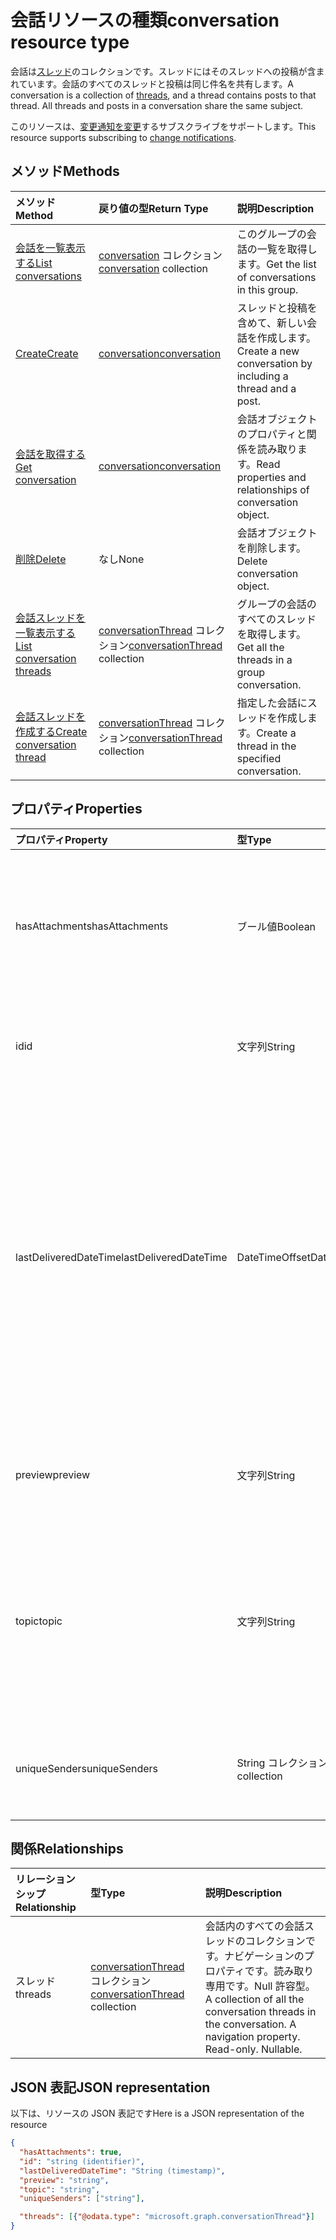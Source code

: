 # <a name="conversation-resource-type"></a><span data-ttu-id="24732-101">会話リソースの種類</span><span class="sxs-lookup"><span data-stu-id="24732-101">conversation resource type</span></span>

<span data-ttu-id="24732-p101">会話は[スレッド](conversationthread.md)のコレクションです。スレッドにはそのスレッドへの投稿が含まれています。会話のすべてのスレッドと投稿は同じ件名を共有します。</span><span class="sxs-lookup"><span data-stu-id="24732-p101">A conversation is a collection of [threads](conversationthread.md), and a thread contains posts to that thread. All threads and posts in a conversation share the same subject.</span></span>

<span data-ttu-id="24732-104">このリソースは、[変更通知を変更](../../../concepts/webhooks.md)するサブスクライブをサポートします。</span><span class="sxs-lookup"><span data-stu-id="24732-104">This resource supports subscribing to [change notifications](../../../concepts/webhooks.md).</span></span>

## <a name="methods"></a><span data-ttu-id="24732-105">メソッド</span><span class="sxs-lookup"><span data-stu-id="24732-105">Methods</span></span>

| <span data-ttu-id="24732-106">メソッド</span><span class="sxs-lookup"><span data-stu-id="24732-106">Method</span></span>       | <span data-ttu-id="24732-107">戻り値の型</span><span class="sxs-lookup"><span data-stu-id="24732-107">Return Type</span></span>  |<span data-ttu-id="24732-108">説明</span><span class="sxs-lookup"><span data-stu-id="24732-108">Description</span></span>|
|:---------------|:--------|:----------|
|[<span data-ttu-id="24732-109">会話を一覧表示する</span><span class="sxs-lookup"><span data-stu-id="24732-109">List conversations</span></span>](../api/group_list_conversations.md) | <span data-ttu-id="24732-110">[conversation](conversation.md) コレクション</span><span class="sxs-lookup"><span data-stu-id="24732-110">[conversation](conversation.md) collection</span></span> |<span data-ttu-id="24732-111">このグループの会話の一覧を取得します。</span><span class="sxs-lookup"><span data-stu-id="24732-111">Get the list of conversations in this group.</span></span>|
|[<span data-ttu-id="24732-112">Create</span><span class="sxs-lookup"><span data-stu-id="24732-112">Create</span></span>](../api/group_post_conversations.md) |[<span data-ttu-id="24732-113">conversation</span><span class="sxs-lookup"><span data-stu-id="24732-113">conversation</span></span>](conversation.md)| <span data-ttu-id="24732-114">スレッドと投稿を含めて、新しい会話を作成します。</span><span class="sxs-lookup"><span data-stu-id="24732-114">Create a new conversation by including a thread and a post.</span></span>|
|[<span data-ttu-id="24732-115">会話を取得する</span><span class="sxs-lookup"><span data-stu-id="24732-115">Get conversation</span></span>](../api/conversation_get.md) | [<span data-ttu-id="24732-116">conversation</span><span class="sxs-lookup"><span data-stu-id="24732-116">conversation</span></span>](conversation.md) |<span data-ttu-id="24732-117">会話オブジェクトのプロパティと関係を読み取ります。</span><span class="sxs-lookup"><span data-stu-id="24732-117">Read properties and relationships of conversation object.</span></span>|
|[<span data-ttu-id="24732-118">削除</span><span class="sxs-lookup"><span data-stu-id="24732-118">Delete</span></span>](../api/conversation_delete.md) | <span data-ttu-id="24732-119">なし</span><span class="sxs-lookup"><span data-stu-id="24732-119">None</span></span> |<span data-ttu-id="24732-120">会話オブジェクトを削除します。</span><span class="sxs-lookup"><span data-stu-id="24732-120">Delete conversation object.</span></span> |
|[<span data-ttu-id="24732-121">会話スレッドを一覧表示する</span><span class="sxs-lookup"><span data-stu-id="24732-121">List conversation threads</span></span>](../api/conversation_list_threads.md) |<span data-ttu-id="24732-122">[conversationThread](conversationthread.md) コレクション</span><span class="sxs-lookup"><span data-stu-id="24732-122">[conversationThread](conversationthread.md) collection</span></span>| <span data-ttu-id="24732-123">グループの会話のすべてのスレッドを取得します。</span><span class="sxs-lookup"><span data-stu-id="24732-123">Get all the threads in a group conversation.</span></span>|
|[<span data-ttu-id="24732-124">会話スレッドを作成する</span><span class="sxs-lookup"><span data-stu-id="24732-124">Create conversation thread</span></span>](../api/conversation_post_threads.md) |<span data-ttu-id="24732-125">[conversationThread](conversationthread.md) コレクション</span><span class="sxs-lookup"><span data-stu-id="24732-125">[conversationThread](conversationthread.md) collection</span></span>| <span data-ttu-id="24732-126">指定した会話にスレッドを作成します。</span><span class="sxs-lookup"><span data-stu-id="24732-126">Create a thread in the specified conversation.</span></span>|

## <a name="properties"></a><span data-ttu-id="24732-127">プロパティ</span><span class="sxs-lookup"><span data-stu-id="24732-127">Properties</span></span>
| <span data-ttu-id="24732-128">プロパティ</span><span class="sxs-lookup"><span data-stu-id="24732-128">Property</span></span>     | <span data-ttu-id="24732-129">型</span><span class="sxs-lookup"><span data-stu-id="24732-129">Type</span></span>   |<span data-ttu-id="24732-130">説明</span><span class="sxs-lookup"><span data-stu-id="24732-130">Description</span></span>|
|:---------------|:--------|:----------|
|<span data-ttu-id="24732-131">hasAttachments</span><span class="sxs-lookup"><span data-stu-id="24732-131">hasAttachments</span></span>|<span data-ttu-id="24732-132">ブール値</span><span class="sxs-lookup"><span data-stu-id="24732-132">Boolean</span></span>|<span data-ttu-id="24732-133">この会話内のいずれかの投稿に添付ファイルが 1 つ以上あるかどうかを示します。</span><span class="sxs-lookup"><span data-stu-id="24732-133">Indicates whether any of the posts within this Conversation has at least one attachment.</span></span>|
|<span data-ttu-id="24732-134">id</span><span class="sxs-lookup"><span data-stu-id="24732-134">id</span></span>|<span data-ttu-id="24732-135">文字列</span><span class="sxs-lookup"><span data-stu-id="24732-135">String</span></span>|<span data-ttu-id="24732-p102">会話の一意識別子。読み取り専用です。</span><span class="sxs-lookup"><span data-stu-id="24732-p102">The conversations's unique identifier. Read-only.</span></span>|
|<span data-ttu-id="24732-138">lastDeliveredDateTime</span><span class="sxs-lookup"><span data-stu-id="24732-138">lastDeliveredDateTime</span></span>|<span data-ttu-id="24732-139">DateTimeOffset</span><span class="sxs-lookup"><span data-stu-id="24732-139">DateTimeOffset</span></span>|<span data-ttu-id="24732-p103">Timestamp 型は、ISO 8601 形式を使用して日付と時刻の情報を表し、必ず UTC 時間です。たとえば、2014 年 1 月 1 日午前 0 時 (UTC) は、次のようになります。 `'2014-01-01T00:00:00Z'`</span><span class="sxs-lookup"><span data-stu-id="24732-p103">The Timestamp type represents date and time information using ISO 8601 format and is always in UTC time. For example, midnight UTC on Jan 1, 2014 would look like this: `'2014-01-01T00:00:00Z'`</span></span>|
|<span data-ttu-id="24732-142">preview</span><span class="sxs-lookup"><span data-stu-id="24732-142">preview</span></span>|<span data-ttu-id="24732-143">文字列</span><span class="sxs-lookup"><span data-stu-id="24732-143">String</span></span>|<span data-ttu-id="24732-144">この会話における最新投稿の本文からの短い概要。</span><span class="sxs-lookup"><span data-stu-id="24732-144">A short summary from the body of the latest post in this converstaion.</span></span>|
|<span data-ttu-id="24732-145">topic</span><span class="sxs-lookup"><span data-stu-id="24732-145">topic</span></span>|<span data-ttu-id="24732-146">文字列</span><span class="sxs-lookup"><span data-stu-id="24732-146">String</span></span>|<span data-ttu-id="24732-p104">会話のトピックです。会話の作成時にこのプロパティを設定できますが、更新することはできません。</span><span class="sxs-lookup"><span data-stu-id="24732-p104">The topic of the conversation. This property can be set when the conversation is created, but it cannot be updated.</span></span>|
|<span data-ttu-id="24732-149">uniqueSenders</span><span class="sxs-lookup"><span data-stu-id="24732-149">uniqueSenders</span></span>|<span data-ttu-id="24732-150">String コレクション</span><span class="sxs-lookup"><span data-stu-id="24732-150">String collection</span></span>|<span data-ttu-id="24732-151">この会話にメッセージを送信したすべてのユーザーです。</span><span class="sxs-lookup"><span data-stu-id="24732-151">All the users that sent a message to this Conversation.</span></span>|

## <a name="relationships"></a><span data-ttu-id="24732-152">関係</span><span class="sxs-lookup"><span data-stu-id="24732-152">Relationships</span></span>
| <span data-ttu-id="24732-153">リレーションシップ</span><span class="sxs-lookup"><span data-stu-id="24732-153">Relationship</span></span> | <span data-ttu-id="24732-154">型</span><span class="sxs-lookup"><span data-stu-id="24732-154">Type</span></span>   |<span data-ttu-id="24732-155">説明</span><span class="sxs-lookup"><span data-stu-id="24732-155">Description</span></span>|
|:---------------|:--------|:----------|
|<span data-ttu-id="24732-156">スレッド</span><span class="sxs-lookup"><span data-stu-id="24732-156">threads</span></span>|<span data-ttu-id="24732-157">[conversationThread](conversationthread.md) コレクション</span><span class="sxs-lookup"><span data-stu-id="24732-157">[conversationThread](conversationthread.md) collection</span></span>|<span data-ttu-id="24732-p105">会話内のすべての会話スレッドのコレクションです。ナビゲーションのプロパティです。読み取り専用です。Null 許容型。</span><span class="sxs-lookup"><span data-stu-id="24732-p105">A collection of all the conversation threads in the conversation. A navigation property. Read-only. Nullable.</span></span>|

## <a name="json-representation"></a><span data-ttu-id="24732-162">JSON 表記</span><span class="sxs-lookup"><span data-stu-id="24732-162">JSON representation</span></span>

<span data-ttu-id="24732-163">以下は、リソースの JSON 表記です</span><span class="sxs-lookup"><span data-stu-id="24732-163">Here is a JSON representation of the resource</span></span>

<!--{
  "blockType": "resource",
  "optionalProperties": [
    "threads"
  ],
  "keyProperty": "id",
  "baseType": "microsoft.graph.entity",
  "@odata.type": "microsoft.graph.conversation",
  "@odata.annotations": [
    {
      "property": "threads",
      "capabilities": {
        "changeTracking": false,
        "searchable": false
      }
    }
  ]
}-->

```json
{
  "hasAttachments": true,
  "id": "string (identifier)",
  "lastDeliveredDateTime": "String (timestamp)",
  "preview": "string",
  "topic": "string",
  "uniqueSenders": ["string"],

  "threads": [{"@odata.type": "microsoft.graph.conversationThread"}]
}

```


<!-- uuid: 8fcb5dbc-d5aa-4681-8e31-b001d5168d79
2015-10-25 14:57:30 UTC -->
<!-- {
  "type": "#page.annotation",
  "description": "conversation resource",
  "keywords": "",
  "section": "documentation",
  "tocPath": ""
}-->
